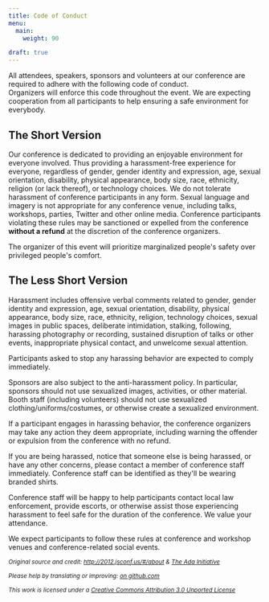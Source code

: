 ```yaml
---
title: Code of Conduct
menu: 
  main:
    weight: 90

draft: true
---
```


All attendees, speakers, sponsors and volunteers at our conference are required to adhere with the following code of conduct.  
Organizers will enforce this code throughout the event. We are expecting cooperation from all participants to help ensuring a safe environment for everybody.

## The Short Version
Our conference is dedicated to providing an enjoyable environment for everyone involved. 
Thus providing a harassment-free experience for everyone, regardless of gender, 
gender identity and expression, age, sexual orientation, disability, physical appearance, 
body size, race, ethnicity, religion (or lack thereof), or technology choices. 
We do not tolerate harassment of conference participants in any form. 
Sexual language and imagery is not appropriate for any conference venue, 
including talks, workshops, parties, Twitter and other online media. 
Conference participants violating these rules may be sanctioned or 
expelled from the conference __without a refund__ at the discretion 
of the conference organizers.

The organizer of this event will prioritize marginalized people's safety over privileged people's comfort.

## The Less Short Version
Harassment includes offensive verbal comments related to gender, gender 
identity and expression, age, sexual orientation, disability, physical 
appearance, body size, race, ethnicity, religion, technology choices, 
sexual images in public spaces, deliberate intimidation, stalking, 
following, harassing photography or recording, sustained disruption of 
talks or other events, inappropriate physical contact, and unwelcome 
sexual attention.

Participants asked to stop any harassing behavior are expected to comply 
immediately.

Sponsors are also subject to the anti-harassment policy. In particular, 
sponsors should not use sexualized images, activities, or other material. 
Booth staff (including volunteers) should not use sexualized 
clothing/uniforms/costumes, or otherwise create a sexualized environment.

If a participant engages in harassing behavior, the conference organizers 
may take any action they deem appropriate, including warning the offender 
or expulsion from the conference with no refund.

If you are being harassed, notice that someone else is being harassed, or 
have any other concerns, please contact a member of conference staff 
immediately. Conference staff can be identified as they'll be wearing 
branded shirts.

Conference staff will be happy to help participants contact 
local law enforcement, provide escorts, or otherwise assist 
those experiencing harassment to feel safe for the duration of the 
conference. We value your attendance.

We expect participants to follow these rules at conference and workshop 
venues and conference-related social events.

<p style="text-align:left;">
  <small>
    <em>Original source and credit:
        <a href="http://2012.jsconf.us/#/about">http://2012.jsconf.us/#/about</a>
        &amp;
        <a href="http://geekfeminism.wikia.com/wiki/Conference_anti-harassment/Policy">The Ada Initiative</a>
        <br />

   Please help by translating or improving:
        <a href="https://github.com/confcodeofconduct/confcodeofconduct.com">on github.com</a>
        <br />

This work is licensed under a <a rel="license" href="http://creativecommons.org/licenses/by/3.0/deed.en_US">Creative Commons Attribution 3.0 Unported License</a>
   </em>
  </small>
 </p>